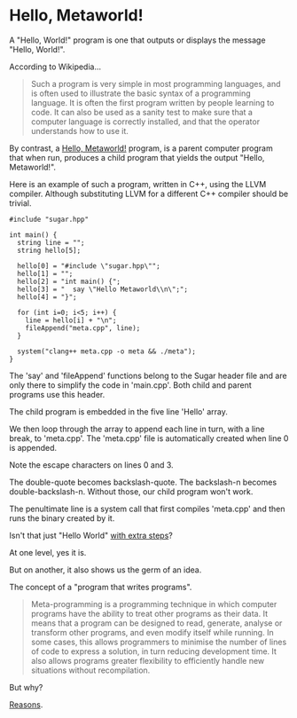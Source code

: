 # Hello, Metaworld!

A "Hello, World!" program is one that outputs or displays the message "Hello, World!".

According to Wikipedia...

> Such a program is very simple in most programming languages, and is often used to illustrate the basic syntax of a programming language. It is often the first program written by people learning to code. It can also be used as a sanity test to make sure that a computer language is correctly installed, and that
the operator understands how to use it.

By contrast, a [Hello, Metaworld!](https://github.com/sammi-turner/Hello-Metaworld) program, is a parent computer program that when run, produces a child program that yields the output "Hello, Metaworld!".

Here is an example of such a program, written in C++, using the LLVM compiler. Although substituting LLVM for a different C++ compiler should be trivial.

```
#include "sugar.hpp"

int main() {
  string line = "";
  string hello[5];

  hello[0] = "#include \"sugar.hpp\"";
  hello[1] = "";
  hello[2] = "int main() {";
  hello[3] = "  say \"Hello Metaworld\\n\";";
  hello[4] = "}";

  for (int i=0; i<5; i++) {
    line = hello[i] + "\n";
    fileAppend("meta.cpp", line);
  }

  system("clang++ meta.cpp -o meta && ./meta");
}
```

The 'say' and 'fileAppend' functions belong to the Sugar header file and are only there to simplify the code in 'main.cpp'. Both child and parent programs use this header.

The child program is embedded in the five line 'Hello' array.

We then loop through the array to append each line in turn, with a line break, to 'meta.cpp'. The 'meta.cpp' file is automatically created when line 0 is appended.

Note the escape characters on lines 0 and 3.

The double-quote becomes backslash-quote. The backslash-n becomes double-backslash-n. Without those, our child program won't work.

The penultimate line is a system call that first compiles 'meta.cpp' and then runs the binary created by it.

Isn't that just "Hello World" [with extra steps](https://www.youtube.com/watch?v=1kKoqE-sAb8)?

At one level, yes it is.

But on another, it also shows us the germ of an idea.

The concept of a "program that writes programs".

> Meta-programming is a programming technique in which computer programs have the ability to treat other programs as their data. It means that a program can be designed to read,
generate, analyse or transform other programs, and even modify itself while running. In some cases, this allows programmers to minimise the number of lines of code to express a
solution, in turn reducing development time. It also allows programs greater flexibility to efficiently handle new situations without recompilation.

But why?

[Reasons](https://www.youtube.com/watch?v=SWU_DgjSwRU).
